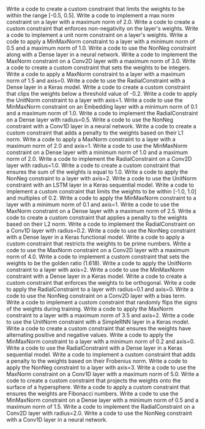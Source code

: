 Write a code to create a custom constraint that limits the weights to be within the range [-0.5, 0.5].
Write a code to implement a max norm constraint on a layer with a maximum norm of 2.0.
Write a code to create a custom constraint that enforces non-negativity on the layer's weights.
Write a code to implement a unit norm constraint on a layer's weights.
Write a code to apply a MinMaxNorm constraint to a layer with a minimum norm of 0.5 and a maximum norm of 1.0.
Write a code to use the NonNeg constraint along with a Dense layer in a neural network.
Write a code to implement the MaxNorm constraint on a Conv2D layer with a maximum norm of 3.0.
Write a code to create a custom constraint that sets the weights to be integers.
Write a code to apply a MaxNorm constraint to a layer with a maximum norm of 1.5 and axis=0.
Write a code to use the RadialConstraint with a Dense layer in a Keras model.
Write a code to create a custom constraint that clips the weights below a threshold value of -0.2.
Write a code to apply the UnitNorm constraint to a layer with axis=1.
Write a code to use the MinMaxNorm constraint on an Embedding layer with a minimum norm of 0.1 and a maximum norm of 1.0.
Write a code to implement the RadialConstraint on a Dense layer with radius=0.5.
Write a code to use the NonNeg constraint with a Conv1D layer in a neural network.
Write a code to create a custom constraint that adds a penalty to the weights based on their L1 norm.
Write a code to apply a MaxNorm constraint to a layer with a maximum norm of 2.0 and axis=1.
Write a code to use the MinMaxNorm constraint on a Dense layer with a minimum norm of 1.0 and a maximum norm of 2.0.
Write a code to implement the RadialConstraint on a Conv2D layer with radius=1.0.
Write a code to create a custom constraint that ensures the sum of the weights is equal to 1.0.
Write a code to apply the NonNeg constraint to a layer with axis=2.
Write a code to use the UnitNorm constraint with an LSTM layer in a Keras sequential model.
Write a code to implement a custom constraint that limits the weights to be within [-1.0, 1.0] and multiples of 0.2.
Write a code to apply the MinMaxNorm constraint to a layer with a minimum norm of 0.1 and axis=1.
Write a code to use the MaxNorm constraint on a Dense layer with a maximum norm of 2.5.
Write a code to create a custom constraint that applies a penalty to the weights based on their L2 norm.
Write a code to implement the RadialConstraint on a Conv1D layer with radius=0.2.
Write a code to use the NonNeg constraint with a Dense layer in a Keras functional model.
Write a code to apply a custom constraint that restricts the weights to be prime numbers.
Write a code to use the MaxNorm constraint on a Conv2D layer with a maximum norm of 4.0.
Write a code to implement a custom constraint that sets the weights to be the golden ratio (1.618).
Write a code to apply the UnitNorm constraint to a layer with axis=2.
Write a code to use the MinMaxNorm constraint with a Dense layer in a Keras model.
Write a code to create a custom constraint that enforces the weights to be orthogonal.
Write a code to apply the RadialConstraint to a layer with radius=0.1 and axis=0.
Write a code to use the NonNeg constraint on a Conv2D layer with a bias term.
Write a code to implement a custom constraint that randomly flips the signs of the weights during training.
Write a code to apply the MaxNorm constraint to a layer with a maximum norm of 3.5 and axis=2.
Write a code to use the UnitNorm constraint with a SimpleRNN layer in a Keras model.
Write a code to create a custom constraint that ensures the weights have alternating positive and negative values.
Write a code to apply the MinMaxNorm constraint to a layer with a minimum norm of 0.2 and axis=0.
Write a code to use the RadialConstraint with a Dense layer in a Keras sequential model.
Write a code to implement a custom constraint that adds a penalty to the weights based on their Frobenius norm.
Write a code to apply the NonNeg constraint to a layer with axis=3.
Write a code to use the MaxNorm constraint on a Conv1D layer with a maximum norm of 5.0.
Write a code to create a custom constraint that projects the weights onto the surface of a hypersphere.
Write a code to apply a custom constraint that ensures the weights are Fibonacci numbers.
Write a code to use the MinMaxNorm constraint on a Dense layer with a minimum norm of 0.5 and a maximum norm of 1.5.
Write a code to implement the RadialConstraint on a Conv2D layer with radius=2.0.
Write a code to use the NonNeg constraint with a Conv1D layer in a neural network.